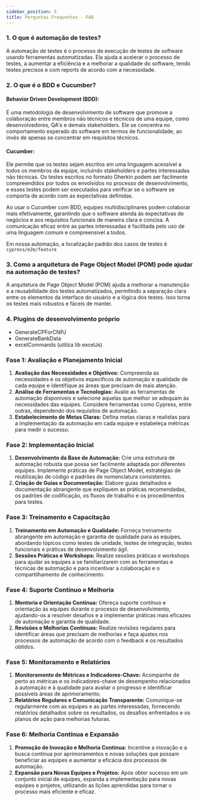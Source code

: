```yaml
---
sidebar_position: 5
title: Perguntas Frequentes - FAQ
---
```


### 1. O que é automação de testes?

A automação de testes é o processo de execução de testes de software usando ferramentas automatizadas. Ela ajuda a acelerar o processo de testes, a aumentar a eficiência e a melhorar a qualidade do software, tendo testes precisos e com reports de acordo com a necessidade.

### 2. O que é o BDD e Cucumber?

#### Behavior Driven Development (BDD):

É uma metodologia de desenvolvimento de software que promove a colaboração entre membros não técnicos e técnicos de uma equipe, como desenvolvedores, QA's e demais stakeholders. Ele se concentra no comportamento esperado do software em termos de funcionalidade, ao invés de apenas se concentrar em requisitos técnicos.

#### Cucumber:

Ele permite que os testes sejam escritos em uma linguagem acessível a todos os membros da equipe, incluindo stakeholders e partes interessadas não técnicas. Os testes escritos no formato Gherkin podem ser facilmente compreendidos por todos os envolvidos no processo de desenvolvimento, e esses testes podem ser executados para verificar se o software se comporta de acordo com as expectativas definidas.

Ao usar o Cucumber com BDD, equipes multidisciplinares podem colaborar mais efetivamente, garantindo que o software atenda às expectativas de negócios e aos requisitos funcionais de maneira clara e concisa. A comunicação eficaz entre as partes interessadas é facilitada pelo uso de uma linguagem comum e compreensível a todos.

Em nossa automação, a localização padrão dos casos de testes é `cypress/e2e/feature`

### 3. Como a arquitetura de Page Object Model (POM) pode ajudar na automação de testes?

A arquitetura de Page Object Model (POM) ajuda a melhorar a manutenção e a reusabilidade dos testes automatizados, permitindo a separação clara entre os elementos da interface do usuário e a lógica dos testes. Isso torna os testes mais robustos e fáceis de manter.

### 4. Plugins de desenvolvimento próprio

- GenerateCPForCNPJ
- GenerateBankData
- excelCommands (utiliza lib excelJs)

### **Fase 1: Avaliação e Planejamento Inicial**

1. **Avaliação das Necessidades e Objetivos:** Compreenda as necessidades e os objetivos específicos de automação e qualidade de cada equipe e identifique as áreas que precisam de mais atenção.
2. **Análise de Ferramentas e Tecnologias:** Avalie as ferramentas de automação disponíveis e selecione aquelas que melhor se adequam às necessidades das equipes. Considere ferramentas como Cypress, entre outras, dependendo dos requisitos de automação.
3. **Estabelecimento de Metas Claras:** Defina metas claras e realistas para a implementação da automação em cada equipe e estabeleça métricas para medir o sucesso.

### **Fase 2: Implementação Inicial**

1. **Desenvolvimento da Base de Automação:** Crie uma estrutura de automação robusta que possa ser facilmente adaptada por diferentes equipes. Implemente práticas de Page Object Model, estratégias de reutilização de código e padrões de nomenclatura consistentes.
2. **Criação de Guias e Documentação:** Elabore guias detalhados e documentação abrangente que expliquem as práticas recomendadas, os padrões de codificação, os fluxos de trabalho e os procedimentos para testes.

### **Fase 3: Treinamento e Capacitação**

1. **Treinamento em Automação e Qualidade:** Forneça treinamento abrangente em automação e garantia de qualidade para as equipes, abordando tópicos como testes de unidade, testes de integração, testes funcionais e práticas de desenvolvimento ágil.
2. **Sessões Práticas e Workshops:** Realize sessões práticas e workshops para ajudar as equipes a se familiarizarem com as ferramentas e técnicas de automação e para incentivar a colaboração e o compartilhamento de conhecimento.

### **Fase 4: Suporte Contínuo e Melhoria**

1. **Mentoria e Orientação Contínua:** Ofereça suporte contínuo e orientação às equipes durante o processo de desenvolvimento, ajudando-os a resolver desafios e a implementar práticas mais eficazes de automação e garantia de qualidade.
2. **Revisões e Melhorias Contínuas:** Realize revisões regulares para identificar áreas que precisam de melhorias e faça ajustes nos processos de automação de acordo com o feedback e os resultados obtidos.

### **Fase 5: Monitoramento e Relatórios**

1. **Monitoramento de Métricas e Indicadores-Chave:** Acompanhe de perto as métricas e os indicadores-chave de desempenho relacionados à automação e à qualidade para avaliar o progresso e identificar possíveis áreas de aprimoramento.
2. **Relatórios Regulares e Comunicação Transparente:** Comunique-se regularmente com as equipes e as partes interessadas, fornecendo relatórios detalhados sobre os resultados, os desafios enfrentados e os planos de ação para melhorias futuras.

### **Fase 6: Melhoria Contínua e Expansão**

1. **Promoção de Inovação e Melhoria Contínua:** Incentive a inovação e a busca contínua por aprimoramentos e novas soluções que possam beneficiar as equipes e aumentar a eficácia dos processos de automação.
2. **Expansão para Novas Equipes e Projetos:** Após obter sucesso em um conjunto inicial de equipes, expanda a implementação para novas equipes e projetos, utilizando as lições aprendidas para tornar o processo mais eficiente e eficaz.
